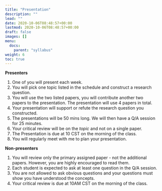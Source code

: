 ```yaml
---
title: "Presentation"
description: ""
lead: ""
date: 2020-10-06T08:48:57+00:00
lastmod: 2020-10-06T08:48:57+00:00
draft: false
images: []
menu:
  docs:
    parent: "syllabus"
weight: 6
toc: true
---
```



**Presenters**
  1. One of you will present each week.
  1. You will pick one topic listed in the schedule and construct a research question.
  1. You will use the two listed papers, you will contribute another two papers to the presentation. The presentation will use 4 papers in total.
  2. Your presentation will support or refute the research question you constructed.
  2. The presentations will be 50 mins long. We will then have a Q/A session for 25 minutes.
  3. Your critical review will be on the *topic* and not on a single paper.
  4. The Presentation is due at 10 CST on the morning of the class.
  3. You will regularly meet with me to plan your presentation.

**Non-presenters**
  1. You will review only the primary assigned paper - not the additional papers. However, you are highly encouraged to read them.
  1. Each student is expected to ask at least one question in the Q/A session.
  4. You are not allowed to ask obvious questions and your questions must show you have understood the concepts.
  5. Your critical review is due at 10AM CST on the morning of the class.







